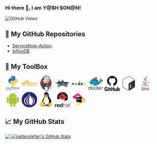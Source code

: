 ### Hi there 👋, I am Y@$H $0N@N!

![GitHub Views](https://komarev.com/ghpvc/?username=yashsonanitvp&color=FAC151)

## &#x1f4c4; My GitHub Repositories

- [ServiceNow-Action](https://github.com/Travelport-Enterprise/servicenow-action)
- [InfluxDB](https://github.com/Travelport-Enterprise/InfluxDB-Grafana)

## &#x1f4c4; My ToolBox

<img src="https://github.com/devicons/devicon/blob/master/icons/python/python-original-wordmark.svg" alt="Python Logo" width="50" height="50"/> <img src="https://github.com/devicons/devicon/blob/master/icons/amazonwebservices/amazonwebservices-plain-wordmark.svg" alt="AWS Logo" width="50" height="50"/> <img src="https://github.com/devicons/devicon/blob/master/icons/jenkins/jenkins-original.svg" alt="Jenkins Logo" width="50" height="50"/> <img src="https://github.com/devicons/devicon/blob/master/icons/groovy/groovy-original.svg" alt="Groovy Logo" width="50" height="50"/> <img src="https://github.com/devicons/devicon/blob/master/icons/nodejs/nodejs-original-wordmark.svg" alt="NodeJs Logo" width="50" height="50"/> <img src="https://github.com/devicons/devicon/blob/master/icons/docker/docker-original-wordmark.svg" alt="Docker Logo" width="50" height="50"/> <img src="https://github.com/devicons/devicon/blob/master/icons/github/github-original-wordmark.svg" alt="GitHub Logo" width="50" height="50"/> <img src="https://github.com/devicons/devicon/blob/master/icons/bash/bash-original.svg" alt="Bash Logo" width="50" height="50"/> <img src="https://github.com/devicons/devicon/blob/master/icons/java/java-original-wordmark.svg" alt="Java Logo" width="50" height="50"/> <img src="https://github.com/devicons/devicon/blob/master/icons/android/android-plain.svg" alt="Android Logo" width="50" height="50"/>  <img src="https://github.com/devicons/devicon/blob/master/icons/perl/perl-original.svg" alt="Perl Logo" width="50" height="50"/> <img src="https://github.com/devicons/devicon/blob/master/icons/linux/linux-original.svg" alt="Linux Logo" width="50" height="50"/> <img src="https://github.com/devicons/devicon/blob/master/icons/redhat/redhat-original-wordmark.svg" alt="RedHat Logo" width="50" height="50"/> <img src="https://github.com/devicons/devicon/blob/master/icons/jetbrains/jetbrains-original.svg" alt="Jetbrains Logo" width="50" height="50"/>

## &#x1f4c8; My GitHub Stats

<a href="https://github.com/natterstefan/natterstefan">
  <img align="center" src="https://github-readme-stats.vercel.app/api/top-langs/?username=yash-sonani&title_color=000000&text_color=000000" />
</a>

<a href="https://github.com/natterstefan/natterstefan">
  <img align="center" src="https://github-readme-stats.vercel.app/api?username=yash-sonani&show_icons=true&line_height=27&count_private=true&title_color=000000&text_color=000000&icon_color=FAC051" alt="natterstefan's GitHub Stats" />
</a>

